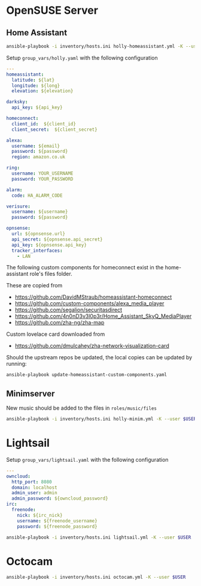 # OpenSUSE Server

## Home Assistant 

```sh
ansible-playbook -i inventory/hosts.ini holly-homeassistant.yml -K --user $USER
```

Setup `group_vars/holly.yaml` with the following configuration

```yaml
---
homeassistant:
  latitude: ${lat}
  longitude: ${long}
  elevation: ${elevation}

darksky:
  api_key: ${api_key}

homeconnect:
  client_id:  ${client_id}
  client_secret:  ${client_secret}

alexa:
  username: ${email}
  password: ${password}
  region: amazon.co.uk

ring:
  username: YOUR_USERNAME
  password: YOUR_PASSWORD

alarm:
  code: HA_ALARM_CODE

verisure:
  username: ${username}
  password: ${password}

opnsense:
  url: ${opnsense.url}
  api_secret: ${opnsense.api_secret}
  api_key: ${opnsense.api_key}
  tracker_interfaces:
    - LAN
```

The following custom components for homeconnect exist in the home-assistant role's files folder. 

These are copied from
* https://github.com/DavidMStraub/homeassistant-homeconnect 
* https://github.com/custom-components/alexa_media_player
* https://github.com/segalion/securitasdirect
* https://github.com/4n0nD3v3l0p3r/Home_Assistant_SkyQ_MediaPlayer
* https://github.com/zha-ng/zha-map

Custom lovelace card downloaded from
* https://github.com/dmulcahey/zha-network-visualization-card

Should the upstream repos be updated, the local copies can be updated by running:

```sh
ansible-playbook update-homeassistant-custom-components.yaml
```

## Minimserver

New music should be added to the files in `roles/music/files`

```sh
ansible-playbook -i inventory/hosts.ini holly-minim.yml -K --user $USER
```

# Lightsail

Setup `group_vars/lightsail.yaml` with the following configuration

```yaml
---
owncloud:
  http_port: 8080
  domain: localhost
  admin_user: admin
  admin_password: ${owncloud_password}
irc:
  freenode:
    nick: ${irc_nick}
    username: ${freenode_username}
    password: ${freenode_password}
```

```sh
ansible-playbook -i inventory/hosts.ini lightsail.yml -K --user $USER
```

# Octocam

```sh
ansible-playbook -i inventory/hosts.ini octocam.yml -K --user $USER
```